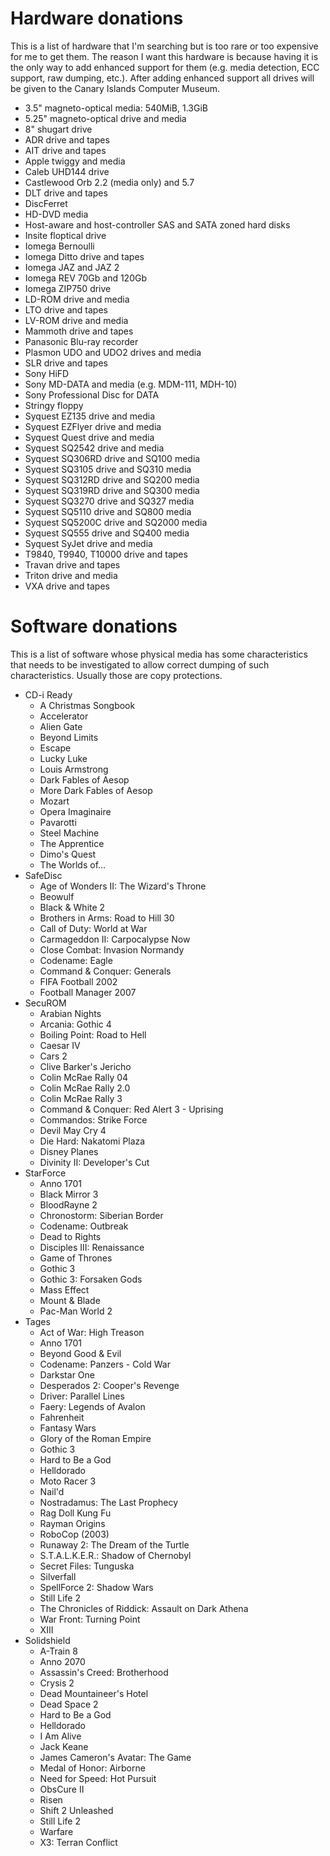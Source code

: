Hardware donations
==================

This is a list of hardware that I'm searching but is too rare or too expensive for me to get them.
The reason I want this hardware is because having it is the only way to add enhanced support for them (e.g. media detection, ECC support, raw dumping, etc.).
After adding enhanced support all drives will be given to the Canary Islands Computer Museum.

- 3.5" magneto-optical media: 540MiB, 1.3GiB
- 5.25" magneto-optical drive and media
- 8" shugart drive
- ADR drive and tapes
- AIT drive and tapes
- Apple twiggy and media
- Caleb UHD144 drive
- Castlewood Orb 2.2 (media only) and 5.7
- DLT drive and tapes
- DiscFerret
- HD-DVD media
- Host-aware and host-controller SAS and SATA zoned hard disks
- Insite floptical drive
- Iomega Bernoulli
- Iomega Ditto drive and tapes
- Iomega JAZ and JAZ 2
- Iomega REV 70Gb and 120Gb
- Iomega ZIP750 drive
- LD-ROM drive and media
- LTO drive and tapes
- LV-ROM drive and media
- Mammoth drive and tapes
- Panasonic Blu-ray recorder
- Plasmon UDO and UDO2 drives and media
- SLR drive and tapes
- Sony HiFD
- Sony MD-DATA and media (e.g. MDM-111, MDH-10)
- Sony Professional Disc for DATA
- Stringy floppy
- Syquest EZ135 drive and media
- Syquest EZFlyer drive and media
- Syquest Quest drive and media
- Syquest SQ2542 drive and media
- Syquest SQ306RD drive and SQ100 media
- Syquest SQ3105 drive and SQ310 media
- Syquest SQ312RD drive and SQ200 media
- Syquest SQ319RD drive and SQ300 media
- Syquest SQ3270 drive and SQ327 media
- Syquest SQ5110 drive and SQ800 media
- Syquest SQ5200C drive and SQ2000 media
- Syquest SQ555 drive and SQ400 media
- Syquest SyJet drive and media
- T9840, T9940, T10000 drive and tapes
- Travan drive and tapes
- Triton drive and media
- VXA drive and tapes


Software donations
==================
This is a list of software whose physical media has some characteristics that needs
to be investigated to allow correct dumping of such characteristics. Usually those
are copy protections.

- CD-i Ready
  - A Christmas Songbook
  - Accelerator
  - Alien Gate
  - Beyond Limits
  - Escape
  - Lucky Luke
  - Louis Armstrong
  - Dark Fables of Aesop
  - More Dark Fables of Aesop
  - Mozart
  - Opera Imaginaire
  - Pavarotti
  - Steel Machine
  - The Apprentice
  - Dimo's Quest
  - The Worlds of...
- SafeDisc
  - Age of Wonders II: The Wizard's Throne
  - Beowulf
  - Black & White 2
  - Brothers in Arms: Road to Hill 30
  - Call of Duty: World at War
  - Carmageddon II: Carpocalypse Now
  - Close Combat: Invasion Normandy
  - Codename: Eagle
  - Command & Conquer: Generals
  - FIFA Football 2002
  - Football Manager 2007
- SecuROM
  - Arabian Nights
  - Arcania: Gothic 4
  - Boiling Point: Road to Hell
  - Caesar IV
  - Cars 2
  - Clive Barker's Jericho
  - Colin McRae Rally 04
  - Colin McRae Rally 2.0
  - Colin McRae Rally 3
  - Command & Conquer: Red Alert 3 - Uprising
  - Commandos: Strike Force
  - Devil May Cry 4
  - Die Hard: Nakatomi Plaza
  - Disney Planes
  - Divinity II: Developer's Cut
- StarForce
  - Anno 1701
  - Black Mirror 3
  - BloodRayne 2
  - Chronostorm: Siberian Border
  - Codename: Outbreak
  - Dead to Rights
  - Disciples III: Renaissance
  - Game of Thrones
  - Gothic 3
  - Gothic 3: Forsaken Gods
  - Mass Effect
  - Mount & Blade
  - Pac-Man World 2
- Tages
  - Act of War: High Treason
  - Anno 1701
  - Beyond Good & Evil
  - Codename: Panzers - Cold War
  - Darkstar One
  - Desperados 2: Cooper's Revenge
  - Driver: Parallel Lines
  - Faery: Legends of Avalon
  - Fahrenheit
  - Fantasy Wars
  - Glory of the Roman Empire
  - Gothic 3
  - Hard to Be a God
  - Helldorado
  - Moto Racer 3
  - Nail'd
  - Nostradamus: The Last Prophecy
  - Rag Doll Kung Fu
  - Rayman Origins
  - RoboCop (2003)
  - Runaway 2: The Dream of the Turtle
  - S.T.A.L.K.E.R.: Shadow of Chernobyl
  - Secret Files: Tunguska
  - Silverfall
  - SpellForce 2: Shadow Wars
  - Still Life 2
  - The Chronicles of Riddick: Assault on Dark Athena
  - War Front: Turning Point
  - XIII
- Solidshield
  - A-Train 8
  - Anno 2070
  - Assassin's Creed: Brotherhood
  - Crysis 2
  - Dead Mountaineer's Hotel
  - Dead Space 2
  - Hard to Be a God
  - Helldorado
  - I Am Alive
  - Jack Keane
  - James Cameron's Avatar: The Game
  - Medal of Honor: Airborne
  - Need for Speed: Hot Pursuit
  - ObsCure II
  - Risen
  - Shift 2 Unleashed
  - Still Life 2
  - Warfare
  - X3: Terran Conflict